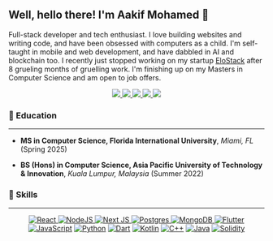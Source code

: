 ## Well, hello there! I'm Aakif Mohamed 👋

Full-stack developer and tech enthusiast. I love building websites and writing code, and have been obsessed with computers as a child. I'm self-taught in mobile and web development, and have dabbled in AI and blockchain too. I recently just stopped working on my startup [EloStack](https://www.elostack.com) after 8 grueling months of gruelling work. I'm finishing up on my Masters in Computer Science and am open to job offers.

<div align="center">
  <a href="mailto:aakifahamath@gmail.com">
    <img src="https://img.shields.io/badge/Gmail-333333?style=for-the-badge&logo=gmail&logoColor=red target="_blank" />
  </a>
  <a href="https://www.linkedin.com/in/aakifmohamed/" target="_blank">
    <img src="https://img.shields.io/badge/LinkedIn-0077B5?style=for-the-badge&logo=linkedin&logoColor=white" target="_blank" />
  </a>
  <a href="https://github.com/spaaacy" target="_blank">
    <img src="https://img.shields.io/badge/GitHub-100000?style=for-the-badge&logo=github&logoColor=white" target="_blank" />
  </a>
    <a href="https://aakifmohamed.com/" target="_blank">
    <img src="https://img.shields.io/badge/Portfolio-FF5722?style=for-the-badge&logo=todoist&logoColor=white" target="_blank" />
  </a>
  </a>
    <a href="https://www.goodreads.com/review/list/161322226?shelf=%23ALL%23" target="_blank">
    <img src="[https://img.shields.io/badge/Portfolio-FF5722?style=for-the-badge&logo=todoist&logoColor=white](https://img.shields.io/badge/Goodreads-F3F1EA?style=for-the-badge&logo=goodreads&logoColor=372213)" target="_blank" />
  </a>
</div>

### 🏫 Education
---
- **MS in Computer Science, Florida International University**, *Miami, FL* (Spring 2025)

- **BS (Hons) in Computer Science, Asia Pacific University of Technology & Innovation**, *Kuala Lumpur, Malaysia* (Summer 2022)

### 💾 Skills
---
<div align="center" >
  <a href="https://reactjs.org/" target="_blank">
      <img src="https://img.shields.io/badge/react-%2320232a.svg?style=for-the-badge&logo=react&logoColor=%2361DAFB" alt="React">
  </a>
  <a href="https://nodejs.org/" target="_blank">
      <img src="https://img.shields.io/badge/node.js-6DA55F?style=for-the-badge&logo=node.js&logoColor=white" alt="NodeJS">
  </a>
  <a href="https://nextjs.org/" target="_blank">
      <img src="https://img.shields.io/badge/Next-black?style=for-the-badge&logo=next.js&logoColor=white" alt="Next JS">
  </a>
  <a href="https://www.postgresql.org/" target="_blank">
      <img src="https://img.shields.io/badge/postgres-%23316192.svg?style=for-the-badge&logo=postgresql&logoColor=white" alt="Postgres">
  </a>
  <a href="https://www.mongodb.com/" target="_blank">
      <img src="https://img.shields.io/badge/MongoDB-%234ea94b.svg?style=for-the-badge&logo=mongodb&logoColor=white" alt="MongoDB">
  </a>
  <a href="https://flutter.dev/" target="_blank">
      <img src="https://img.shields.io/badge/Flutter-%2302569B.svg?style=for-the-badge&logo=Flutter&logoColor=white" alt="Flutter">
  </a>
</div>

<div align="center">
  <a href="https://www.javascript.com/" target="_blank"><img src="https://img.shields.io/badge/javascript-%23323330.svg?style=for-the-badge&logo=javascript&logoColor=%23F7DF1E" alt="JavaScript"></a>
  <a href="https://www.python.org/" target="_blank"><img src="https://img.shields.io/badge/python-3670A0?style=for-the-badge&logo=python&logoColor=ffdd54" alt="Python"></a>
  <a href="https://dart.dev/" target="_blank"><img src="https://img.shields.io/badge/dart-%230175C2.svg?style=for-the-badge&logo=dart&logoColor=white" alt="Dart"></a>
  <a href="https://kotlinlang.org/" target="_blank"><img src="https://img.shields.io/badge/kotlin-%237F52FF.svg?style=for-the-badge&logo=kotlin&logoColor=white" alt="Kotlin"></a>
  <a href="https://isocpp.org/" target="_blank"><img src="https://img.shields.io/badge/c++-%2300599C.svg?style=for-the-badge&logo=c%2B%2B&logoColor=white" alt="C++"></a>
  <a href="https://www.java.com/" target="_blank"><img src="https://img.shields.io/badge/java-%23ED8B00.svg?style=for-the-badge&logo=openjdk&logoColor=white" alt="Java"></a>
  <a href="https://soliditylang.org/" target="_blank"><img src="https://img.shields.io/badge/Solidity-%23363636.svg?style=for-the-badge&logo=solidity&logoColor=white" alt="Solidity"></a>
</div>
